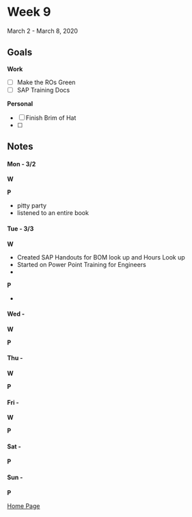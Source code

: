# Week 9
March 2 - March 8, 2020

## Goals

**Work**

- [ ] Make the ROs Green
- [ ] SAP Training Docs

**Personal**

- [ ] Finish Brim of Hat
- [ ] 


## Notes

#### Mon - 3/2 ####

**W**

**P**

- pitty party
- listened to an entire book

#### Tue - 3/3 ####

**W**

- Created SAP Handouts for BOM look up and Hours Look up
- Started on Power Point Training for Engineers
- 

**P**

- 

#### Wed -  ####

**W**

**P**

#### Thu -  ####

**W**

**P**

#### Fri -  ####

**W**

**P**

#### Sat -  ####

**P**

#### Sun -  ####

**P**


[Home Page](https://ch3ck3rs.github.io/Goals)
